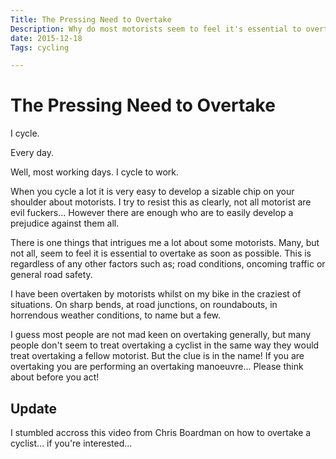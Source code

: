 ```yaml
---
Title: The Pressing Need to Overtake
Description: Why do most motorists seem to feel it's essential to overtake cyclists as soon as possible?
date: 2015-12-18
Tags: cycling

---
```


# The Pressing Need to Overtake

I cycle.

Every day.

Well, most working days. I cycle to work.

When you cycle a lot it is very easy to develop a sizable chip on your shoulder about motorists. I try to resist this as clearly, not all motorist are evil fuckers... However there are enough who are to easily develop a prejudice against them all.

There is one things that intrigues me a lot about some motorists. Many, but not all, seem to feel it is essential to overtake as soon as possible. This is  regardless of any other factors such as; road conditions, oncoming traffic or general road safety.

I have been overtaken by motorists whilst on my bike in the craziest of situations. On sharp bends, at road junctions, on roundabouts, in horrendous weather conditions, to name but a few.

I guess most people are not mad keen on overtaking generally, but many people don't seem to treat overtaking a cyclist in the same way they would treat overtaking a fellow motorist. But the clue is in the name! If you are overtaking you are performing an overtaking manoeuvre... Please think about before you act!

## Update

I stumbled accross this video from Chris Boardman on how to overtake a cyclist... if you're interested...

<iframe width="560px" height="315px" style= "display:block; margin: 0 auto; src="https://www.youtube.com/embed/o9pmw2ckQSU" frameborder="0" allowfullscreen></iframe>
